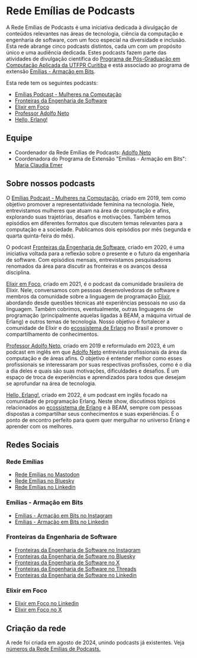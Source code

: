 # Rede Emílias de Podcasts

A Rede Emílias de Podcasts é uma iniciativa dedicada à divulgação de conteúdos relevantes nas áreas de tecnologia, ciência da computação e engenharia de software, com um foco especial na diversidade e inclusão. Esta rede abrange cinco podcasts distintos, cada um com um propósito único e uma audiência dedicada. Estes podcasts fazem parte das atividades de divulgação científica do [Programa de Pós-Graduação em Computação Aplicada da UTFPR Curitiba](http://ppgca.ct.utfpr.edu.br/) e está associado ao programa de extensão [Emílias - Armação em Bits](https://utfpr.curitiba.br/emilias/).


Esta rede tem os seguintes podcasts:

- [Emílias Podcast - Mulheres na Computação](https://adolfont.github.io/extension/podcasts/emilias)
- [Fronteiras da Engenharia de Software](https://fronteirases.github.io/)
- [Elixir em Foco](https://www.elixiremfoco.com/)
- [Professor Adolfo Neto](https://adolfont.github.io/extension/podcasts/adolfont)
- [Hello, Erlang!](https://helloerlang.github.io/)


## Equipe

- Coordenador da Rede Emílias de Podcasts: [Adolfo Neto](https://bit.ly/FES_AdolfoNeto)
- Coordenadora do Programa de Extensão "Emílias - Armação em Bits": [Maria Claudia Emer](https://bit.ly/FES_MariaClaudia)


## Sobre nossos podcasts

O [Emílias Podcast - Mulheres na Computação](https://adolfont.github.io/extension/podcasts/emilias), criado em 2019, tem como objetivo promover a representatividade feminina na tecnologia. Nele, entrevistamos mulheres que atuam na área de computação e afins, explorando suas trajetórias, desafios e motivações. Também temos episódios em diferentes formatos que discutem temas relevantes para a computação e a sociedade. Publicamos dois episódios por mês (segunda e quarta quinta-feira do mês).

O podcast [Fronteiras da Engenharia de Software](https://fronteirases.github.io/), criado em 2020, é uma iniciativa voltada para a reflexão sobre o presente e o futuro da engenharia de software. Com episódios mensais, entrevistamos pesquisadores renomados da área para discutir as fronteiras e os avanços dessa disciplina. 

[Elixir em Foco](http://elixiremfoco.com), criado em 2021, é o podcast da comunidade brasileira de Elixir. Nele, conversamos com pessoas desenvolvedoras de software e membros da comunidade sobre a linguagem de programação [Elixir](https://adolfont.github.io/util/elixir), abordando desde questões técnicas até experiências pessoais no uso da linguagem. Também cobrimos, eventualmente, outras linguagens de programação (principalmente aquelas ligadas à BEAM, a máquina virtual de Erlang) e outros temas de tecnologia. Nosso objetivo é fortalecer a comunidade de Elixir e do [ecossistema de Erlang](https://bit.ly/3Sl8XTO) no Brasil e promover o compartilhamento de conhecimentos.

[Professor Adolfo Neto](https://adolfont.github.io/extension/podcasts/adolfont), criado em 2019 e reformulado em 2023, é um podcast em inglês em que [Adolfo Neto](https://adolfont.github.io/) entrevista profissionais da área da computação e de áreas afins. O objetivo é entender melhor como esses profissionais se interessaram por suas respectivas profissões, como é o dia a dia deles e quais são suas motivações, dificuldades e desafios. É um espaço de troca de experiências e aprendizados para todos que desejam se aprofundar na área de tecnologia.

[Hello, Erlang!](https://helloerlang.github.io/), criado em 2022, é um podcast em inglês focado na comunidade de programação Erlang. Neste show, discutimos tópicos relacionados ao [ecossistema de Erlang](https://bit.ly/3Sl8XTO) e à BEAM, sempre com pessoas dispostas a compartilhar seus conhecimentos e suas experiências. É o ponto de encontro perfeito para quem quer mergulhar no universo Erlang e aprender com os melhores.

## Redes Sociais


### Rede Emílias 

  - [Rede Emílias no Mastodon](http://bertha.social/@redeemilias)
  - [Rede Emílias no Bluesky](https://bsky.app/profile/redeemilias.bsky.social) 
  - [Rede Emílias no Linkedin](https://www.linkedin.com/company/em%C3%ADlias-podcast) 

### Emílias - Armação em Bits
  - [Emílias - Armação em Bits no Instagram](https://www.instagram.com/emilias_utfpr)
  - [Emílias - Armação em Bits no Linkedin](https://www.linkedin.com/company/em%C3%ADlias)

### Fronteiras da Engenharia de Software
  - [Fronteiras da Engenharia de Software no Instagram](https://www.instagram.com/@fronteirases)
  - [Fronteiras da Engenharia de Software no Bluesky](https://fronteirases.bsky.social/)
  - [Fronteiras da Engenharia de Software no X](http://x.com/fronteirases)
  - [Fronteiras da Engenharia de Software no Threads](https://www.threads.com/@fronteirases)
  - [Fronteiras da Engenharia de Software no Linkedin](https://www.linkedin.com/company/fronteirases)

### Elixir em Foco

- [Elixir em Foco no Linkedin](https://www.linkedin.com/company/elixiremfoco)
- [Elixir em Foco no X](http://x.com/elixiremfoco)



## Criação da rede

A rede foi criada em agosto de 2024, unindo podcasts já existentes. Veja [números da Rede Emílias de Podcasts.](https://fronteirases.github.io/redeemilias/numeros)

